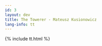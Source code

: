 ```yaml
---
id: 3
layout: dev
title: The Towerer - Mateusz Kusionowicz
lang-info: tt
---
```

{% include tt.html %}
